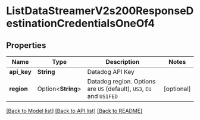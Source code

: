 # ListDataStreamerV2s200ResponseDestinationCredentialsOneOf4

## Properties

Name | Type | Description | Notes
------------ | ------------- | ------------- | -------------
**api_key** | **String** | Datadog API Key | 
**region** | Option<**String**> | Datadog region. Options are `US` (default), `US3`, `EU` and `US1FED` | [optional]

[[Back to Model list]](../README.md#documentation-for-models) [[Back to API list]](../README.md#documentation-for-api-endpoints) [[Back to README]](../README.md)


